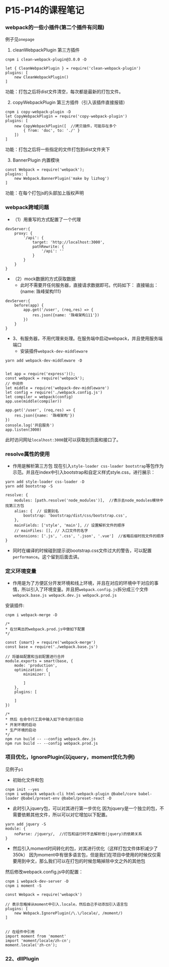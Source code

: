 # P15-P14的课程笔记

### webpack的一些小插件(第二个插件有问题)
例子见`onepage`

1) cleanWebpackPlugin 第三方插件
```
cnpm i clean-webpack-plugin@3.0.0 -D

let { CleanWebpackPlugin } = require('clean-webpack-plugin')
plugins: [
    new CleanWebpackPlugin()
]
```
功能：打包之后将dist文件清空，每次都是最新的打包文件。

2) copyWebpackPlugin 第三方插件（引入该插件直接报错）
```
cnpm i copy-webpack-plugin -D
let CopyWebpackPlugin = require('copy-webpack-plugin')
plugins: [
    new CopyWebpackPlugin([  //拷贝插件，可能存在多个
        { from: 'doc', to: './' }
    ])
]
```
功能：打包之后将一些指定的文件打包到dist文件夹下

3) BannerPlugin  内置模块
```
const Webpack = require('webpack');
plugins: [
    new Webpack.BannerPlugin('make by lizhog')
]
```
功能：在每个打包js的头部加上版权声明



### webpack跨域问题
- （1）用重写的方式配置了一个代理
```
devServer:{
    proxy: {
        '/api': {
            target: 'http://localhost:3000',
            pathRewrite: {
                '/api': ''
            }
        }
    }
}
```

- （2）mock数据的方式获取数据
    - 此时不需要开任何服务器，直接请求数据即可。代码如下：
直接输出：{name: 珠峰架构111}
```
devServer:{
    before(app) {
        app.get('/user', (req,res) => {
            res.json({name: '珠峰架构111'})
        })
    }
}
```

- 3、有服务器，不用代理来处理。在服务端中启动webpack，并且使用服务端端口
    - 安装插件`webpack-dev-middleware`
```
yarn add webpack-dev-middleware -D


let app = require('express')();
const webpack = require('webpack');
// 中间件
let middle = require('webpack-dev-middleware')
let config = require('./webpack.config.js')
let compiler = webpack(config)
app.use(middle(compiler))

app.get('/user', (req,res) => {
    res.json({name: '珠峰架构'})
})
console.log('开启服务')
app.listen(3000)
```
此时访问网址`localhost:3000`就可以获取到页面和接口了。


### resolve属性的使用
- 作用是解析第三方包
现在引入`style-loader css-loader bootstrap`等包作为示范。并且在index中引入bootstrap和自定义样式style.css，进行展示：
```
yarn add style-loader css-loader -D
yarn add bootstrap -S

resolve: {
    modules: [path.resolve('node_modules')],  //表示去node_modules模块中找第三方包
    alias: {  // 设置别名
        bootstrap: 'bootstrap/dist/css/bootstrap.css',
    },
    mainFields: ['style', 'main'], // 设置解析文件的顺序
    // mainFiles: [], // 入口文件的名字
    extensions: ['.js', '.css', '.json', '.vue']  //省略后缀时找文件的顺序
}
```
- 同时在编译的时候碰到提示说bootstrap.css文件过大的警告，可以配置`performance`。这个留到后面去讲。



### 定义环境变量
- 作用是为了方便区分开发环境和线上环境，并且在对应的环境中干对应的事情，所以引入了环境变量。并且把`webpack.config.js`拆分成三个文件`webpack.base.js webpack.dev.js webpack.prod.js`

安装插件:
```
cnpm i webpack-merge -D

/*
* 在分离出的webpack.prod.js中做如下配置
*/

const {smart} = require('webpack-merge')
const base = require('./webpack.base.js')

// 将基础配置和当前配置进行合并
module.exports = smart(base, {
    mode: 'production',
    optimization: {
        minimizer: [

        ]
    },
    plugins: [

    ]
})

/*
* 然后 在命令行工具中输入如下命令进行启动
* 开发环境的启动
* 生产环境的启动
*/
npm run build -- --config webpack.dev.js
npm run build -- --config webpack.prod.js
```



### 项目优化，IgnorePlugin(以jquery，moment优化为例)
见例子`p1`
- 初始化文件和包
```
cnpm init --yes
cnpm i webpack webpack-cli html-webpack-plugin @babel/core babel-loader @babel/preset-env @babel/preset-react -D

```

- 此时引入jquery包，可以对其进行第一步优化
因为jquery是一个独立的包，不需要依赖其他文件，所以可以对它增加以下配置。
```
yarn add jquery -S
module: {
    noParse: /jquery/,  //打包和运行时不去解析他(jquery)的依赖关系
}
```

- 然后引入moment时间转化的包，对其进行优化（这样打包文件体积减少了350k）
因为moment中有很多语言包，但是我们在项目中使用的时候仅仅需要用到中文，那么我们可以在打包的时候忽略掉除中文之外的其他包

然后修改webpack.config.js中的配置：
```
cnpm i webpack-dev-server -D
cnpm i moment -S

const Webpack = require('webapck')

// 表示忽略掉从moment中引入.locale，然后自己手动添加引入语言包
plugins: [
    new Webpack.IgnorePlugin(/\.\/locale/, /moment/)
]


// 在组件中引用
import moment from 'moment'
import 'moment/locale/zh-cn';
moment.locale('zh-cn');
```

### 22、dllPlugin

